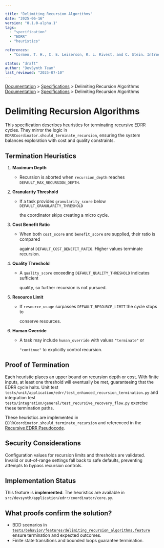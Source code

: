 ```yaml
---

title: "Delimiting Recursion Algorithms"
date: "2025-06-16"
version: "0.1.0-alpha.1"
tags:
  - "specification"
  - "EDRR"
  - "heuristics"

references:
  - "Cormen, T. H., C. E. Leiserson, R. L. Rivest, and C. Stein. Introduction to Algorithms. 4th ed., MIT Press, 2022."

status: "draft"
author: "DevSynth Team"
last_reviewed: "2025-07-10"
---
```

<div class="breadcrumbs">
<a href="../index.md">Documentation</a> &gt; <a href="index.md">Specifications</a> &gt; Delimiting Recursion Algorithms
</div>

<div class="breadcrumbs">
<a href="../index.md">Documentation</a> &gt; <a href="index.md">Specifications</a> &gt; Delimiting Recursion Algorithms
</div>

# Delimiting Recursion Algorithms

This specification describes heuristics for terminating recursive EDRR cycles.
They mirror the logic in `EDRRCoordinator.should_terminate_recursion`, ensuring
the system balances exploration with cost and quality constraints.

## Termination Heuristics

1. **Maximum Depth**
   - Recursion is aborted when `recursion_depth` reaches `DEFAULT_MAX_RECURSION_DEPTH`.
2. **Granularity Threshold**
   - If a task provides `granularity_score` below `DEFAULT_GRANULARITY_THRESHOLD`

     the coordinator skips creating a micro cycle.

3. **Cost Benefit Ratio**
   - When both `cost_score` and `benefit_score` are supplied, their ratio is compared

     against `DEFAULT_COST_BENEFIT_RATIO`. Higher values terminate recursion.

4. **Quality Threshold**
   - A `quality_score` exceeding `DEFAULT_QUALITY_THRESHOLD` indicates sufficient

     quality, so further recursion is not pursued.

5. **Resource Limit**
   - If `resource_usage` surpasses `DEFAULT_RESOURCE_LIMIT` the cycle stops to

     conserve resources.

6. **Human Override**
   - A task may include `human_override` with values `"terminate"` or

     `"continue"` to explicitly control recursion.

## Proof of Termination

Each heuristic places an upper bound on recursion depth or cost. With finite
inputs, at least one threshold will eventually be met, guaranteeing that the
EDRR cycle halts. Unit test `tests/unit/application/edrr/test_enhanced_recursion_termination.py`
and integration test `tests/integration/general/test_recursive_recovery_flow.py`
exercise these termination paths.

These heuristics are implemented in `EDRRCoordinator.should_terminate_recursion`
and referenced in the [Recursive EDRR Pseudocode](recursive_edrr_pseudocode.md).

## Security Considerations

Configuration values for recursion limits and thresholds are validated. Invalid or
out-of-range settings fall back to safe defaults, preventing attempts to bypass
recursion controls.

## Implementation Status

This feature is **implemented**. The heuristics are available in `src/devsynth/application/edrr/coordinator/core.py`.

## What proofs confirm the solution?
- BDD scenarios in [`tests/behavior/features/delimiting_recursion_algorithms.feature`](../../tests/behavior/features/delimiting_recursion_algorithms.feature) ensure termination and expected outcomes.
- Finite state transitions and bounded loops guarantee termination.
